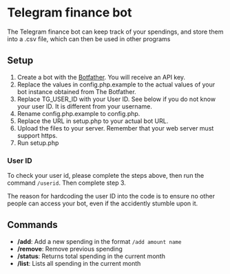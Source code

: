 # Telegram finance bot

The Telegram finance bot can keep track of your spendings, and store them into a .csv file, 
which can then be used in other programs

## Setup

1. Create a bot with the [Botfather](https://t.me/BotFather). You will receive an API key.
2. Replace the values in config.php.example to the actual values of your bot instance obtained from The Botfather.
3. Replace TG_USER_ID with your User ID. See below if you do not know your user ID. It is different from your username.
4. Rename config.php.example to config.php.
5. Replace the URL in setup.php to your actual bot URL.
6. Upload the files to your server. Remember that your web server must support https.
7. Run setup.php

### User ID
To check your user id, please complete the steps above, then run the command `/userid`. Then complete step 3.

The reason for hardcoding the user ID into the code is to ensure no other people can access your bot, 
even if the accidently stumble upon it.

## Commands
* **/add**: Add a new spending in the format `/add amount name`
* **/remove**: Remove previous spending
* **/status**: Returns total spending in the current month
* **/list**: Lists all spending in the current month